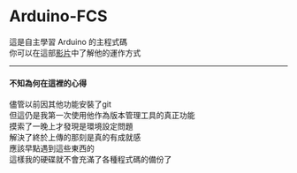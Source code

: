 # Arduino-FCS
這是自主學習 Arduino 的主程式碼   
你可以在這部[影片](https://)中了解他的運作方式

---

#### 不知為何在這裡的心得
儘管以前因其他功能安裝了git  
但這仍是我第一次使用他作為版本管理工具的真正功能   
摸索了一晚上才發現是環境設定問題  
解決了終於上傳的那刻是真的有成就感  
應該早點遇到這些東西的  
這樣我的硬碟就不會充滿了各種程式碼的備份了  
